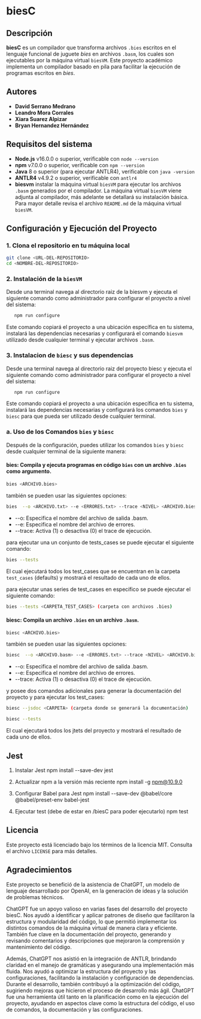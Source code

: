 # biesC

## Descripción

**biesC** es un compilador que transforma archivos `.bies` escritos en el lenguaje funcional de juguete *bies* en archivos `.basm`, los cuales son ejecutables por la máquina virtual `biesVM`. Este proyecto académico implementa un compilador basado en pila para facilitar la ejecución de programas escritos en *bies*.

## Autores

- **David Serrano Medrano**
- **Leandro Mora Corrales**
- **Xiara Suarez Alpizar**
- **Bryan Hernandez Hernández**

## Requisitos del sistema

- **Node.js** v16.0.0 o superior, verificable con `node --version` 
- **npm** v7.0.0 o superior, verificable con `npm --version`
- **Java** 8 o superior (para ejecutar ANTLR4), verificable con `java -version`
- **ANTLR4** v4.9.2 o superior, verificable con `antlr4`
- **biesvm** instalar la máquina virtual `biesVM` para ejecutar los archivos `.basm` generados por el compilador. La máquina virtual `biesVM` viene adjunta al compilador, más adelante se detallará su instalación básica. Para mayor detalle revisa el archivo `README.md` de la máquina virtual `biesVM`.


## Configuración y Ejecución del Proyecto

### 1. Clona el repositorio en tu máquina local
```bash
git clone <URL-DEL-REPOSITORIO>
cd <NOMBRE-DEL-REPOSITORIO>
```

### 2. Instalación de la `biesVM`
Desde una terminal navega al directorio raiz de la biesvm y ejecuta el siguiente comando como administrador para configurar el proyecto a nivel del sistema:
```bash
   npm run configure
```
Este comando copiará el proyecto a una ubicación específica en tu sistema, instalará las dependencias necesarias y configurará el comando `biesvm` utilizado desde cualquier terminal y ejecutar archivos `.basm`.

### 3. Instalacion de `biesc` y sus dependencias
Desde una terminal navega al directorio raiz del proyecto biesc y ejecuta el siguiente comando como administrador para configurar el proyecto a nivel del sistema:

```bash
   npm run configure
```
Este comando copiará el proyecto a una ubicación específica en tu sistema, instalará las dependencias necesarias y configurará los comandos `bies` y `biesc` para que pueda ser utilizado desde cualquier terminal.

### a. Uso de los Comandos `bies` y `biesc`
Después de la configuración, puedes utilizar los comandos `bies` y `biesc` desde cualquier terminal de la siguiente manera:

#### **bies**: Compila y ejecuta programas en código `bies` con un archivo `.bies` como argumento.
```bash
bies <ARCHIVO.bies>
```
también se pueden usar las siguientes opciones:
```bash
bies  --o <ARCHIVO.txt> --e <ERRORES.txt> --trace <NIVEL> <ARCHIVO.bies>
```
- --o: Especifica el nombre del archivo de salida .basm.
- --e: Especifica el nombre del archivo de errores.
- --trace: Activa (1) o desactiva (0) el trace de ejecución.

para ejecutar una un conjunto de tests_cases se puede ejecutar el siguiente comando:
```bash
bies --tests
```
El cual ejecutará todos los test_cases que se encuentran en la carpeta `test_cases` (defaults) y mostrará el resultado de cada uno de ellos. 

para ejecutar unas series de test_cases en específico se puede ejecutar el siguiente comando:
```bash
bies --tests <CARPETA_TEST_CASES> (carpeta con archivos .bies)
```

#### **biesc**: Compila un archivo `.bies` en un archivo `.basm`.
```bash
biesc <ARCHIVO.bies>
```
también se pueden usar las siguientes opciones:
```bash
biesc  --o <ARCHIVO.basm> --e <ERRORES.txt> --trace <NIVEL> <ARCHIVO.bies>
```
- --o: Especifica el nombre del archivo de salida .basm.
- --e: Especifica el nombre del archivo de errores.
- --trace: Activa (1) o desactiva (0) el trace de ejecución.

y posee dos comandos adicionales para generar la documentación del proyecto y para ejecutar los test_cases:
```bash
biesc --jsdoc <CARPETA> (carpeta donde se generará la documentación)
```

```bash
biesc --tests 
```
El cual ejecutará todos los jtets del proyecto y mostrará el resultado de cada uno de ellos.

## Jest

1. Instalar Jest
   npm install --save-dev jest

2. Actualizar npm a la versión más reciente
   npm install -g npm@10.9.0

3. Configurar Babel para Jest
   npm install --save-dev @babel/core @babel/preset-env babel-jest

4. Ejecutar test (debe de estar en /biesC para poder ejecutarlo)
   npm test

## Licencia

Este proyecto está licenciado bajo los términos de la licencia MIT. Consulta el archivo `LICENSE` para más detalles.

## Agradecimientos

Este proyecto se benefició de la asistencia de ChatGPT, un modelo de lenguaje desarrollado por OpenAI, en la generación de ideas y la solución de problemas técnicos.

ChatGPT fue un apoyo valioso en varias fases del desarrollo del proyecto biesC. Nos ayudó a identificar y aplicar patrones de diseño que facilitaron la estructura y modularidad del código, lo que permitió implementar los distintos comandos de la máquina virtual de manera clara y eficiente. También fue clave en la documentación del proyecto, generando y revisando comentarios y descripciones que mejoraron la comprensión y mantenimiento del código.

Además, ChatGPT nos asistió en la integración de ANTLR, brindando claridad en el manejo de gramáticas y asegurando una implementación más fluida. Nos ayudó a optimizar la estructura del proyecto y las configuraciones, facilitando la instalación y configuración de dependencias. Durante el desarrollo, también contribuyó a la optimización del código, sugiriendo mejoras que hicieron el proceso de desarrollo más ágil. ChatGPT fue una herramienta útil tanto en la planificación como en la ejecución del proyecto, ayudando en aspectos clave como la estructura del código, el uso de comandos, la documentación y las configuraciones.
